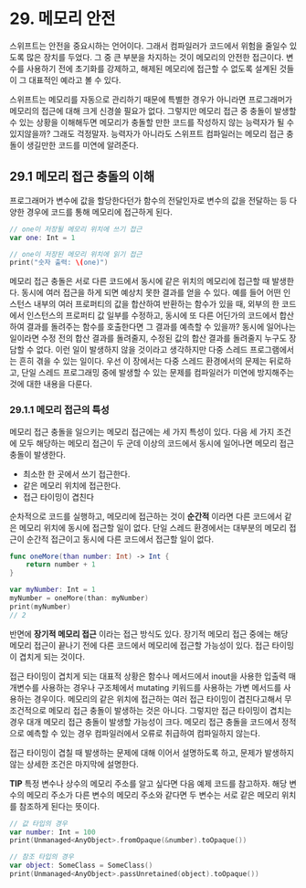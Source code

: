 # 29. 메모리 안전

스위프트는 안전을 중요시하는 언어이다. 그래서 컴파일러가 코드에서 위험을 줄일수 있도록 많은 장치를 두었다. 그 중 큰 부분을 차지하는 것이 메모리의 안전한 접근이다. 변수를 사용하기 전에 초기화를 강제하고, 해제된 메모리에 접근할 수 없도록 설계된 것들이 그 대표적인 예라고 볼 수 있다.

스위프트는 메모리를 자동으로 관리하기 때문에 특별한 경우가 아니라면 프로그래머가 메모리의 접근에 대해 크게 신경쓸 필요가 없다. 그렇지만 메모리 접근 중 충돌이 발생할 수 있는 상황을 이해해두면 메모리가 충돌할 만한 코드를 작성하지 않는 능력자가 될 수 있지않을까? 그래도 걱정말자. 능력자가 아니라도 스위프트 컴파일러는 메모리 접근 충돌이 생길만한 코드를 미연에 알려준다.

## 29.1 메모리 접근 충돌의 이해

프로그래머가 변수에 값을 할당한다던가 함수의 전달인자로 변수의 값을 전달하는 등 다양한 경우에 코드를 통해 메모리에 접근하게 된다.

```swift
// one이 저장될 메모리 위치에 쓰기 접근
var one: Int = 1

// one이 저장된 메모리 위치에 읽기 접근
print("숫자 출력: \(one)")
```

메모리 접근 충돌은 서로 다른 코드에서 동시에 같은 위치의 메모리에 접근할 때 발생한다. 동시에 여러 접근을 하게 되면 예상치 못한 결과를 얻을 수 있다. 예를 들어 어떤 인스턴스 내부의 여러 프로퍼티의 값을 합산하여 반환하는 함수가 있을 때, 외부의 한 코드에서 인스턴스의 프로퍼티 값 일부를 수정하고, 동시에 또 다른 어딘가의 코드에서 합산하여 결과를 돌려주는 함수를 호출한다면 그 결과를 예측할 수 있을까? 동시에 일어나는 일이라면 수정 전의 합산 결과를 돌려줄지, 수정된 값의 합산 결과를 돌려줄지 누구도 장담할 수 없다. 이런 일이 발생하지 않을 것이라고 생각하지만 다중 스레드 프로그램에서는 흔히 겪을 수 있는 일이다. 우선 이 장에서는 다중 스레드 환경에서의 문제는 뒤로하고, 단일 스레드 프로그래밍 중에 발생할 수 있는 문제를 컴파일러가 미연에 방지해주는 것에 대한 내용을 다룬다.

### 29.1.1 메모리 접근의 특성

메모리 접근 충돌을 일으키는 메모리 접근에는 세 가지 특성이 있다. 다음 세 가지 조건에 모두 해당하는 메모리 접근이 두 군데 이상의 코드에서 동시에 일어나면 메모리 접근 충돌이 발생한다.

* 최소한 한 곳에서 쓰기 접근한다.
* 같은 메모리 위치에 접근한다.
* 접근 타이밍이 겹친다

순차적으로 코드를 실행하고, 메모리에 접근하는 것이 **순간적** 이라면 다른 코드에서 같은 메모리 위치에 동시에 접근할 일이 없다. 단일 스레드 환경에서는 대부분의 메모리 접근이 순간적 접근이고 동시에 다른 코드에서 접근할 일이 없다.

```swift
func oneMore(than number: Int) -> Int {
    return number + 1
}

var myNumber: Int = 1
myNumber = oneMore(than: myNumber)
print(myNumber)
// 2
```

반면에 **장기적 메모리 접근** 이라는 접근 방식도 있다. 장기적 메모리 접근 중에는 해당 메모리 접근이 끝나기 전에 다른 코드에서 메모리에 접근할 가능성이 있다. 접근 타이밍이 겹치게 되는 것이다.

접근 타이밍이 겹치게 되는 대표적 상황은 함수나 메서드에서 inout을 사용한 입출력 매개변수를 사용하는 경우나 구조체에서 mutating 키워드를 사용하는 가변 메서드를 사용하는 경우이다. 메모리의 같은 위치에 접근하는 여러 접근 타이밍이 겹친다고해서 무조건적으로 메모리 접근 충돌이 발생하는 것은 아니다. 그렇지만 접근 타이밍이 겹치는 경우 대개 메모리 접근 충돌이 발생할 가능성이 크다. 메모리 접근 충돌을 코드에서 정적으로 예측할 수 있는 경우 컴파일러에서 오류로 취급하여 컴파일하지 않는다.

접근 타이밍이 겹칠 때 발생하는 문제에 대해 이어서 설명하도록 하고, 문제가 발생하지 않는 상세한 조건은 마지막에 설명한다.

**TIP** 특정 변수나 상수의 메모리 주소를 알고 싶다면 다음 예제 코드를 참고하자. 해당 변수의 메모리 주소가 다른 변수의 메모리 주소와 같다면 두 변수는 서로 같은 메모리 위치를 참조하게 된다는 뜻이다.

```swift
// 값 타입의 경우
var number: Int = 100
print(Unmanaged<AnyObject>.fromOpaque(&number).toOpaque())

// 참조 타입의 경우
var object: SomeClass = SomeClass()
print(Unmanaged<AnyObject>.passUnretained(object).toOpaque())
```
